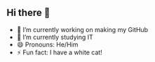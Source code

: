 ## Hi there 👋

- 🔭 I’m currently working on making my GitHub
- 🌱 I’m currently studying IT
- 😄 Pronouns: He/Him
- ⚡ Fun fact: I have a white cat!
